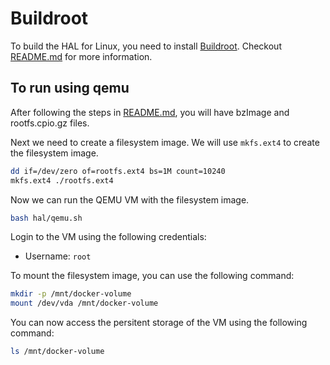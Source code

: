 # Buildroot

To build the HAL for Linux, you need to install [Buildroot](https://buildroot.org/). Checkout [README.md](./linux/README.md) for more information.

## To run using qemu

After following the steps in [README.md](./linux/README.md), you will have bzImage and rootfs.cpio.gz files.

Next we need to create a filesystem image. We will use `mkfs.ext4` to create the filesystem image.

```bash
dd if=/dev/zero of=rootfs.ext4 bs=1M count=10240
mkfs.ext4 ./rootfs.ext4
```

Now we can run the QEMU VM with the filesystem image.

```bash
bash hal/qemu.sh
```

Login to the VM using the following credentials:

- Username: `root`

To mount the filesystem image, you can use the following command:

```bash
mkdir -p /mnt/docker-volume
mount /dev/vda /mnt/docker-volume
```

You can now access the persitent storage of the VM using the following command:

```bash
ls /mnt/docker-volume
```
